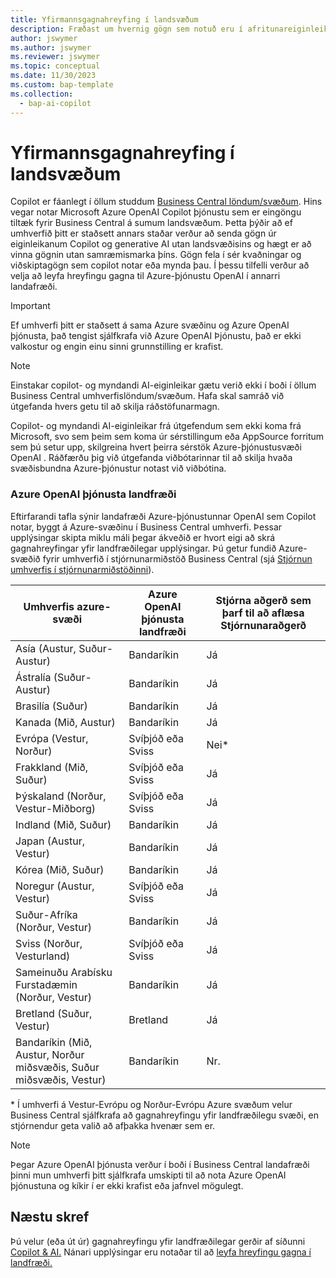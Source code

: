 ```yaml
---
title: Yfirmannsgagnahreyfing í landsvæðum
description: Fræðast um hvernig gögn sem notuð eru í afritunareiginleikum færist Dynamics 365 Business Central yfir landfræðileg atriði þar sem Azure OpenAI þjónusta er ekki sjálfgefin.
author: jswymer
ms.author: jswymer
ms.reviewer: jswymer
ms.topic: conceptual
ms.date: 11/30/2023
ms.custom: bap-template
ms.collection:
  - bap-ai-copilot
---
```


# Yfirmannsgagnahreyfing í landsvæðum 

Copilot er fáanlegt í öllum studdum [Business Central löndum/svæðum](/dynamics365/business-central/dev-itpro/compliance/apptest-countries-and-translations). Hins vegar notar Microsoft Azure OpenAI Copilot þjónustu sem er eingöngu tiltæk fyrir Business Central á sumum landsvæðum. Þetta þýðir að ef umhverfið þitt er staðsett annars staðar verður að senda gögn úr eiginleikanum Copilot og generative AI utan landsvæðisins og hægt er að vinna gögnin utan samræmismarka þíns. Gögn fela í sér kvaðningar og viðskiptagögn sem copilot notar eða mynda þau. Í þessu tilfelli verður að velja að leyfa hreyfingu gagna til Azure-þjónustu OpenAI í annarri landafræði. <!--For a list of geographies, refer to the [Azure OpenAI Service geographies](#azure-openai-service-geographies) section that follows.-->

> [!IMPORTANT]
> Ef umhverfi þitt er staðsett á sama Azure svæðinu og Azure OpenAI þjónusta, það tengist sjálfkrafa við Azure OpenAI Þjónustu, það er ekki valkostur og engin einu sinni grunnstilling er krafist.

> [!NOTE]
> Einstakar copilot- og myndandi AI-eiginleikar gætu verið ekki í boði í öllum Business Central umhverfislöndum/svæðum. Hafa skal samráð við útgefanda hvers getu til að skilja ráðstöfunarmagn.
> 
> Copilot- og myndandi AI-eiginleikar frá útgefendum sem ekki koma frá Microsoft, svo sem þeim sem koma úr sérstillingum eða AppSource forritum sem þú setur upp, skilgreina hvert þeirra sérstök Azure-þjónustusvæði OpenAI . Ráðfærðu þig við útgefanda viðbótarinnar til að skilja hvaða svæðisbundna Azure-þjónustur notast við viðbótina. 

### Azure OpenAI þjónusta landfræði

Eftirfarandi tafla sýnir landafræði Azure-þjónustunnar OpenAI sem Copilot notar, byggt á Azure-svæðinu í Business Central umhverfi. Þessar upplýsingar skipta miklu máli þegar ákveðið er hvort eigi að skrá gagnahreyfingar yfir landfræðilegar upplýsingar. Þú getur fundið Azure-svæðið fyrir umhverfið í stjórnunarmiðstöð Business Central (sjá [Stjórnun umhverfis í stjórnunarmiðstöðinni](/dynamics365/business-central/dev-itpro/administration/tenant-admin-center-environments)).

| Umhverfis azure-svæði| Azure OpenAI þjónusta landfræði|Stjórna aðgerð sem þarf til að aflæsa Stjórnunaraðgerð| 
| - | - | - |
|Asía (Austur, Suður-Austur) |Bandaríkin|Já|
|Ástralía (Suður-Austur)| Bandaríkin |Já |
|Brasilía (Suður) |Bandaríkin|Já|
|Kanada (Mið, Austur)|Bandaríkin|Já|
|Evrópa (Vestur, Norður)| Svíþjóð eða Sviss |Nei\*|
|Frakkland (Mið, Suður)| Svíþjóð eða Sviss |Já|
|Þýskaland (Norður, Vestur-Miðborg)| Svíþjóð eða Sviss |Já|
|Indland (Mið, Suður)|Bandaríkin|Já|
|Japan (Austur, Vestur)|Bandaríkin|Já|
|Kórea (Mið, Suður)|Bandaríkin|Já|
|Noregur (Austur, Vestur)|Svíþjóð eða Sviss |Já|
|Suður-Afríka (Norður, Vestur)|Bandaríkin|Já|
|Sviss (Norður, Vesturland) |Svíþjóð eða Sviss |Já|
|Sameinuðu Arabísku Furstadæmin (Norður, Vestur)|Bandaríkin|Já|
|Bretland (Suður, Vestur)|Bretland|Já|
|Bandaríkin (Mið, Austur, Norður miðsvæðis, Suður miðsvæðis, Vestur) |Bandaríkin|Nr.|

\* Í umhverfi á Vestur-Evrópu og Norður-Evrópu Azure svæðum velur Business Central sjálfkrafa að gagnahreyfingu yfir landfræðilegu svæði, en stjórnendur geta valið að afþakka hvenær sem er.

> [!NOTE]
> Þegar Azure OpenAI þjónusta verður í boði í Business Central landafræði þinni mun umhverfi þitt sjálfkrafa umskipti til að nota Azure OpenAI þjónustuna og kíkir í er ekki krafist eða jafnvel mögulegt.
<!--

BC geos base on https://dynamics.microsoft.com/en-us/availability-reports/georeport/
case "AUSTRALIAEAST":
            case "AUSTRALIASOUTHEAST":
                return new CapiRegion("au", 2);
            case "BRAZILSOUTH":
                return new CapiRegion("br", 2);
            case "CANADACENTRAL":
            case "CANADAEAST":
                return new CapiRegion("ca", 2);
            case "CENTRALINDIA":
            case "SOUTHINDIA":
                return new CapiRegion("in", 1);
            case "EASTASIA":
                return new CapiRegion("as", 2);
            case "EASTUS":
            case "EASTUS2":
            case "SOUTHCENTRALUS":
            case "CENTRALUS":
            case "NORTHCENTRALUS":
            case "WESTUS":
            case "US":
                return new CapiRegion("us", 9, HasGpt4InGeo: true, HasTurboInGeo: true);
            case "FRANCECENTRAL":
            case "FRANCESOUTH":
                return new CapiRegion("fr", 1);
            case "GERMANYNORTH":
            case "GERMANYWESTCENTRAL":
                return new CapiRegion("de", 1);
            case "JAPANEAST":
            case "JAPANWEST":
                return new CapiRegion("jp", 1);
            case "KOREACENTRAL":
            case "KOREASOUTH":
                return new CapiRegion("kr", 1);
            case "NORWAYEAST":
            case "NORWAYWEST":
                return new CapiRegion("no", 1);
            case "SOUTHAFRICANORTH":
            case "SOUTHWESTAFRICA":
                return new CapiRegion("za", 1);
            case "SOUTHEASTASIA":
                return new CapiRegion("sg", 1);
            case "SWITZERLANDNORTH":
            case "SWITZERLANDWEST":
                return new CapiRegion("ch", 1, HasTurboInGeo: true);
            case "UKSOUTH":
            case "UKWEST":
                return new CapiRegion("uk", 2);
            case "NORTHEUROPE":
            case "WESTEUROPE":
                return new CapiRegion("eu", 10);
            case "UAENORTH":
            case "UAECENTRAL":
                return new CapiRegion("ae", 1);

-->

## Næstu skref

Þú velur (eða út úr) gagnahreyfingu yfir landfræðilegar gerðir af síðunni [Copilot & AI.](https://businesscentral.dynamics.com/?page=7775)  Nánari upplýsingar eru notaðar til að [leyfa hreyfingu gagna í landfræði.](enable-ai.md#allow-data-movement-across-geographies)

